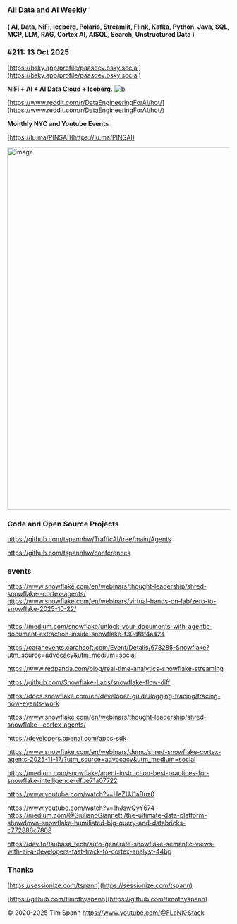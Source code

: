 
###  All Data and AI Weekly 
#### ( AI, Data, NiFi, Iceberg, Polaris, Streamlit, Flink, Kafka, Python, Java, SQL, MCP, LLM, RAG, Cortex AI, AISQL, Search, Unstructured Data )  
### #211: 13 Oct 2025

[https://bsky.app/profile/paasdev.bsky.social](https://bsky.app/profile/paasdev.bsky.social)

**NiFi + AI + AI Data Cloud + Iceberg.**
![b](https://images.credential.net/badge/tiny/g6fomszs_1741624330730_badge.png)

[https://www.reddit.com/r/DataEngineeringForAI/hot/](https://www.reddit.com/r/DataEngineeringForAI/hot/)

**Monthly NYC and Youtube Events**

[https://lu.ma/PINSAI](https://lu.ma/PINSAI)


<img width="1775" height="822" alt="image" src="https://github.com/user-attachments/assets/1bac957b-cce6-4889-896b-ab7fbca27102" />


### Code and Open Source Projects


https://github.com/tspannhw/TrafficAI/tree/main/Agents

https://github.com/tspannhw/conferences


### events

https://www.snowflake.com/en/webinars/thought-leadership/shred-snowflake--cortex-agents/
https://www.snowflake.com/en/webinars/virtual-hands-on-lab/zero-to-snowflake-2025-10-22/

###

https://medium.com/snowflake/unlock-your-documents-with-agentic-document-extraction-inside-snowflake-f30df8f4a424

https://carahevents.carahsoft.com/Event/Details/678285-Snowflake?utm_source=advocacy&utm_medium=social

https://www.redpanda.com/blog/real-time-analytics-snowflake-streaming

https://github.com/Snowflake-Labs/snowflake-flow-diff

https://docs.snowflake.com/en/developer-guide/logging-tracing/tracing-how-events-work

https://www.snowflake.com/en/webinars/thought-leadership/shred-snowflake--cortex-agents/

https://developers.openai.com/apps-sdk


https://www.snowflake.com/en/webinars/demo/shred-snowflake-cortex-agents-2025-11-17/?utm_source=advocacy&utm_medium=social

https://medium.com/snowflake/agent-instruction-best-practices-for-snowflake-intelligence-dfbe71a07722

https://www.youtube.com/watch?v=HeZUJ1aBuz0

https://www.youtube.com/watch?v=1hJswQyY674
https://medium.com/@GiulianoGiannetti/the-ultimate-data-platform-showdown-snowflake-humiliated-big-query-and-databricks-c772886c7808

https://dev.to/tsubasa_tech/auto-generate-snowflake-semantic-views-with-ai-a-developers-fast-track-to-cortex-analyst-44bp


### Thanks


[https://sessionize.com/tspann](https://sessionize.com/tspann)

[https://github.com/timothyspann](https://github.com/timothyspann)



&copy; 2020-2025 Tim Spann  https://www.youtube.com/@FLaNK-Stack



